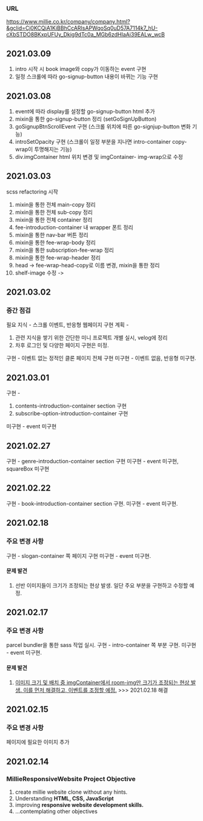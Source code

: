 ### URL

https://www.millie.co.kr/company/company.html?&gclid=Cj0KCQiA1KiBBhCcARIsAPWqoSq0uD57A7114k7_hU-cXbSTDO8BKxpUFUy_Dkig9dTc0a_MGb6zdHIaAi39EALw_wcB

## 2021.03.09

1. intro 시작 시 book image와 copy가 이동하는 event 구현
2. 일정 스크롤에 따라 go-signup-button 내용이 바뀌는 기능 구현

## 2021.03.08

1. event에 따라 display를 설정할 go-signup-button html 추가
2. mixin을 통한 go-signup-button 정리 (setGoSignUpButton)
3. goSignupBtnScrollEvent 구현 (스크롤 위치에 따른 go-signjup-button 변화 기능)
4. introSetOpacity 구현 (스크롤이 일정 부분을 지나면 intro-container copy-wrap이 투명해지는 기능)
5. div.imgContainer html 위치 변경 및 imgContainer- img-wrap으로 수정

## 2021.03.03

scss refactoring 시작

1. mixin을 통한 전체 main-copy 정리
2. mixin을 통한 전체 sub-copy 정리
3. mixin을 통한 전체 container 정리
4. fee-introduction-container 내 wrapper 폰트 정리
5. mixin을 통한 nav-bar 버튼 정리
6. mixin을 통한 fee-wrap-body 정리
7. mixin을 통한 subscription-fee-wrap 정리
8. mixin을 통한 fee-wrap-header 정리
9. head -> fee-wrap-head-copy로 이름 변경, mixin을 통한 정리
10. shelf-image 수정 ->

## 2021.03.02

### 중간 점검

필요 지식 - 스크롤 이벤트, 반응형 웹페이지 구현
계획 -

1. 관련 지식을 쌓기 위한 간단한 미니 프로젝트 개별 실시, velog에 정리
2. 차후 로그인 및 다양한 페이지 구현은 미정.

구현 - 이벤트 없는 정적인 클론 페이지 전체 구현
미구현 - 이벤트 없음, 반응형 미구현.

## 2021.03.01

구현 -

1. contents-introduction-container section 구현
2. subscribe-option-introduction-container 구현

미구현 - event 미구현

## 2021.02.27

구현 - genre-introduction-container section 구현
미구현 - event 미구현, squareBox 미구현

## 2021.02.22

구현 - book-introduction-container section 구현.
미구현 - event 미구현.

## 2021.02.18

### 주요 변경 사항

구현 - slogan-container 쪽 페이지 구현
미구현 - event 미구현.

#### <strong>문제 발견</strong>

1. 선반 이미지들이 크기가 조정되는 현상 발생.
   일단 주요 부분을 구현하고 수정할 예정.

## 2021.02.17

### 주요 변경 사항

parcel bundler을 통한 sass 작업 실시.
구현 - intro-container 쪽 부분 구현.
미구현 - event 미구현.

#### <strong>문제 발견</strong>

1. <u>이미지 크기 및 배치 중 imgContainer에서 room-img만 크기가 조정되는 현상 발생.
   이를 먼저 해결하고, 이벤트를 조정할 예정.</u> >>> 2021.02.18 해결

## 2021.02.15

### 주요 변경 사항

페이지에 필요한 이미지 추가

## 2021.02.14

### MillieResponsiveWebsite Project Objective

1. create millie website clone without any hints.
2. Understanding <b>HTML, CSS, JavaScript</b>
3. improving <b>responsive website development skills.</b>
4. ...contemplating other objectives
